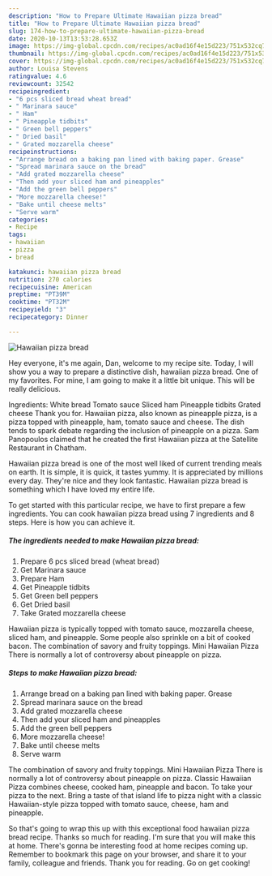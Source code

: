 ```yaml
---
description: "How to Prepare Ultimate Hawaiian pizza bread"
title: "How to Prepare Ultimate Hawaiian pizza bread"
slug: 174-how-to-prepare-ultimate-hawaiian-pizza-bread
date: 2020-10-13T13:53:28.653Z
image: https://img-global.cpcdn.com/recipes/ac0ad16f4e15d223/751x532cq70/hawaiian-pizza-bread-recipe-main-photo.jpg
thumbnail: https://img-global.cpcdn.com/recipes/ac0ad16f4e15d223/751x532cq70/hawaiian-pizza-bread-recipe-main-photo.jpg
cover: https://img-global.cpcdn.com/recipes/ac0ad16f4e15d223/751x532cq70/hawaiian-pizza-bread-recipe-main-photo.jpg
author: Louisa Stevens
ratingvalue: 4.6
reviewcount: 32542
recipeingredient:
- "6 pcs sliced bread wheat bread"
- " Marinara sauce"
- " Ham"
- " Pineapple tidbits"
- " Green bell peppers"
- " Dried basil"
- " Grated mozzarella cheese"
recipeinstructions:
- "Arrange bread on a baking pan lined with baking paper. Grease"
- "Spread marinara sauce on the bread"
- "Add grated mozzarella cheese"
- "Then add your sliced ham and pineapples"
- "Add the green bell peppers"
- "More mozzarella cheese!"
- "Bake until cheese melts"
- "Serve warm"
categories:
- Recipe
tags:
- hawaiian
- pizza
- bread

katakunci: hawaiian pizza bread 
nutrition: 270 calories
recipecuisine: American
preptime: "PT39M"
cooktime: "PT32M"
recipeyield: "3"
recipecategory: Dinner

---
```



![Hawaiian pizza bread](https://img-global.cpcdn.com/recipes/ac0ad16f4e15d223/751x532cq70/hawaiian-pizza-bread-recipe-main-photo.jpg)

Hey everyone, it's me again, Dan, welcome to my recipe site. Today, I will show you a way to prepare a distinctive dish, hawaiian pizza bread. One of my favorites. For mine, I am going to make it a little bit unique. This will be really delicious.

Ingredients: White bread Tomato sauce Sliced ham Pineapple tidbits Grated cheese Thank you for. Hawaiian pizza, also known as pineapple pizza, is a pizza topped with pineapple, ham, tomato sauce and cheese. The dish tends to spark debate regarding the inclusion of pineapple on a pizza. Sam Panopoulos claimed that he created the first Hawaiian pizza at the Satellite Restaurant in Chatham.

Hawaiian pizza bread is one of the most well liked of current trending meals on earth. It is simple, it is quick, it tastes yummy. It is appreciated by millions every day. They're nice and they look fantastic. Hawaiian pizza bread is something which I have loved my entire life.


To get started with this particular recipe, we have to first prepare a few ingredients. You can cook hawaiian pizza bread using 7 ingredients and 8 steps. Here is how you can achieve it.

<!--inarticleads1-->

##### The ingredients needed to make Hawaiian pizza bread:

1. Prepare 6 pcs sliced bread (wheat bread)
1. Get  Marinara sauce
1. Prepare  Ham
1. Get  Pineapple tidbits
1. Get  Green bell peppers
1. Get  Dried basil
1. Take  Grated mozzarella cheese


Hawaiian pizza is typically topped with tomato sauce, mozzarella cheese, sliced ham, and pineapple. Some people also sprinkle on a bit of cooked bacon. The combination of savory and fruity toppings. Mini Hawaiian Pizza There is normally a lot of controversy about pineapple on pizza. 

<!--inarticleads2-->

##### Steps to make Hawaiian pizza bread:

1. Arrange bread on a baking pan lined with baking paper. Grease
1. Spread marinara sauce on the bread
1. Add grated mozzarella cheese
1. Then add your sliced ham and pineapples
1. Add the green bell peppers
1. More mozzarella cheese!
1. Bake until cheese melts
1. Serve warm


The combination of savory and fruity toppings. Mini Hawaiian Pizza There is normally a lot of controversy about pineapple on pizza. Classic Hawaiian Pizza combines cheese, cooked ham, pineapple and bacon. To take your pizza to the next. Bring a taste of that island life to pizza night with a classic Hawaiian-style pizza topped with tomato sauce, cheese, ham and pineapple. 

So that's going to wrap this up with this exceptional food hawaiian pizza bread recipe. Thanks so much for reading. I'm sure that you will make this at home. There's gonna be interesting food at home recipes coming up. Remember to bookmark this page on your browser, and share it to your family, colleague and friends. Thank you for reading. Go on get cooking!
